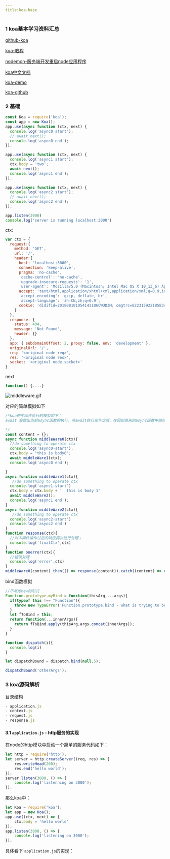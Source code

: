 ```yaml
---
title:koa-base
---
```


### 1 koa基本学习资料汇总

[github-koa](https://github.com/search?q=koa)

[koa-教程](https://chenshenhai.github.io/koa2-note/note/start/quick.html)

[nodemon-服务端开发重启node应用程序](https://github.com/remy/nodemon#nodemon)

[koa中文文档](https://github.com/demopark/koa-docs-Zh-CN/blob/master/guide.md#debugging-koa)

[koa-demo](https://github.com/koajs/workshop)

[koa-github](https://github.com/koajs)

### 2 基础

```javascript
const Koa = require('koa');
const app = new Koa();
app.use(async function (ctx, next) {
  console.log('async0 start');
  // await next();
  console.log('async0 end');
});

app.use(async function (ctx, next) {
  console.log('async1 start');
  ctx.body = 'two';
  await next();
  console.log('async1 end');
});

app.use(async function (ctx, next) {
  console.log('async2 start');
  // await next();
  console.log('async2 end');
});

app.listen(3000)
console.log('server is running localhost:3000')
```

ctx:

```javascript
var ctx = {
  request:{
    method: 'GET',
    url: '/',
    header:{
      host: 'localhost:3000',
      connection: 'keep-alive',
      pragma: 'no-cache',
      'cache-control': 'no-cache',
      'upgrade-insecure-requests': '1',
      'user-agent': 'Mozilla/5.0 (Macintosh; Intel Mac OS X 10_13_6) AppleWebKit/537.36 (KHTML, like Gecko) Chrome/70.0.3538.102 Safari/537.36',
      accept: 'text/html,application/xhtml+xml,application/xml;q=0.9,image/webp,image/apng,*/*;q=0.8',
      'accept-encoding': 'gzip, deflate, br',
      'accept-language': 'zh-CN,zh;q=0.9',
      cookie: 'didifid=20180810105414318GCWUD3M; omgtrc=8223159221858344862; fingerprint=1701143209'
    }
  },
  response: { 
    status: 404, 
    message: 'Not Found', 
    header: {} 
  },
  app: { subdomainOffset: 2, proxy: false, env: 'development' },
  originalUrl: '/',
  req: '<original node req>',
  res: '<original node res>',
  socket: '<original node socket>'
}
```

next

```javascript
function() {....}
```

![middleware.gif](https://github.com/demopark/koa-docs-Zh-CN/blob/master/middleware.gif?raw=true)

对应的简单模拟如下

```javascript
/*koa的中间件执行的模拟如下：
await 会跳出当前async函数的执行，等await执行完毕之后，在回到原来的async函数中继续执行；

*/
const content = {};
async function middleWare0(ctx){
  //do something to operate ctx
  console.log('async0-start');
  ctx.body = "this is body0";
  await middleWare1(ctx);
  console.log('async0 end');

}
async function middleWare1(ctx){
   //do something to operate ctx
  console.log('async1-start')
  ctx.body = ctx.body + '  this is body 1'
  await middleWare2();
  console.log('async1 end');
}
async function middleWare2(ctx){
   //do something to operate ctx
  console.log('async2-start')
  console.log('async2 end')
}
function response(ctx){
  //对中间件操作过后的响应再次进行处理；
  console.log('finalCtx',ctx)
}
function onerror(ctx){
  //错误处理
  console.log('error',ctx)
}
middleWare0(content).then(() => response(content)).catch((content) => onerror())
```

bind函数模拟

```javascript
//不考虑new的形式
Function.prototype.myBind = function(thisArg,...args){
  if(typeof this !== "Function"){
    throw new TypeError('Function.prototype.bind - what is trying to be bound is not callable');
  }
  let fToBind = this;
  return function(...innerArgs){
    return fToBind.apply(thisArg,args.concat(innerArgs));
  }
}

function dispatch(i){
  console.log(i)
}

let dispatchBound = dispatch.bind(null,5);

dispatchBound('otherArgs');
```

### 3 koa源码解析

目录结构

```javascript
- application.js
- context.js
- request.js
- response.js
```

#### 3.1 `application.js` - http服务的实现

在node的http模块中启动一个简单的服务代码如下：

```javascript	
let http = require('http');
let server = http.createServer((req, res) => {
    res.writeHead(200);
    res.end('hello world');
});
server.listen(3000, () => {    
    console.log('listenning on 3000');
});
```

那么koa中：

```javascript
let Koa = require('koa');
let app = new Koa();
app.use((ctx, next) => {
    ctx.body = 'hello world'
});
app.listen(3000, () => {
    console.log('listening on 3000');
});
```

具体看下 `application.js`的实现：